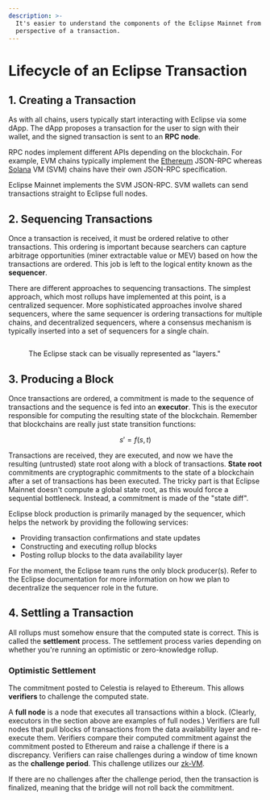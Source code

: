 ```yaml
---
description: >-
  It's easier to understand the components of the Eclipse Mainnet from the
  perspective of a transaction.
---
```


# Lifecycle of an Eclipse Transaction

## 1. Creating a Transaction

As with all chains, users typically start interacting with Eclipse via some dApp. The dApp proposes a transaction for the user to sign with their wallet, and the signed transaction is sent to an **RPC node**.

RPC nodes implement different APIs depending on the blockchain. For example, EVM chains typically implement the [Ethereum](https://ethereum.org/en/developers/docs/apis/json-rpc/) JSON-RPC whereas [Solana](https://docs.solana.com/api/http) VM (SVM) chains have their own JSON-RPC specification. 

Eclipse Mainnet implements the SVM JSON-RPC. SVM wallets can send transactions straight to Eclipse full nodes.

## 2. Sequencing Transactions

Once a transaction is received, it must be ordered relative to other transactions. This ordering is important because searchers can capture arbitrage opportunities (miner extractable value or MEV) based on how the transactions are ordered. This job is left to the logical entity known as the **sequencer**.

There are different approaches to sequencing transactions. The simplest approach, which most rollups have implemented at this point, is a centralized sequencer. More sophisticated approaches involve shared sequencers, where the same sequencer is ordering transactions for multiple chains, and decentralized sequencers, where a consensus mechanism is typically inserted into a set of sequencers for a single chain.

<figure><img src="../.gitbook/assets/svm architecture (1).png" alt=""><figcaption><p>The Eclipse stack can be visually represented as "layers."</p></figcaption></figure>

## 3. Producing a Block <a href="#block-production" id="block-production"></a>

Once transactions are ordered, a commitment is made to the sequence of transactions and the sequence is fed into an **executor**. This is the executor responsible for computing the resulting state of the blockchain. Remember that blockchains are really just state transition functions:

$$
s' = f(s, t)
$$

Transactions are received, they are executed, and now we have the resulting (untrusted) state root along with a block of transactions. **State root** commitments are cryptographic commitments to the state of a blockchain after a set of transactions has been executed. The tricky part is that Eclipse Mainnet doesn't compute a global state root, as this would force a sequential bottleneck. Instead, a commitment is made of the "state diff".

Eclipse block production is primarily managed by the sequencer, which helps the network by providing the following services:

* Providing transaction confirmations and state updates
* Constructing and executing rollup blocks
* Posting rollup blocks to the data availability layer

For the moment, the Eclipse team runs the only block producer(s). Refer to the Eclipse documentation for more information on how we plan to decentralize the sequencer role in the future.

## 4. Settling a Transaction

All rollups must somehow ensure that the computed state is correct. This is called the **settlement** process. The settlement process varies depending on whether you're running an optimistic or zero-knowledge rollup.

### Optimistic Settlement

The commitment posted to Celestia is relayed to Ethereum. This allows **verifiers** to challenge the computed state.

A **full node** is a node that executes all transactions within a block. (Clearly, executors in the section above are examples of full nodes.) Verifiers are full nodes that pull blocks of transactions from the data availability layer and re-execute them. Verifiers compare their computed commitment against the commitment posted to Ethereum and raise a challenge if there is a discrepancy. Verifiers can raise challenges during a window of time known as the **challenge period**. This challenge utilizes our [zk-VM](https://github.com/Eclipse-Laboratories-Inc/zk-bpf).

If there are no challenges after the challenge period, then the transaction is finalized, meaning that the bridge will not roll back the commitment.
